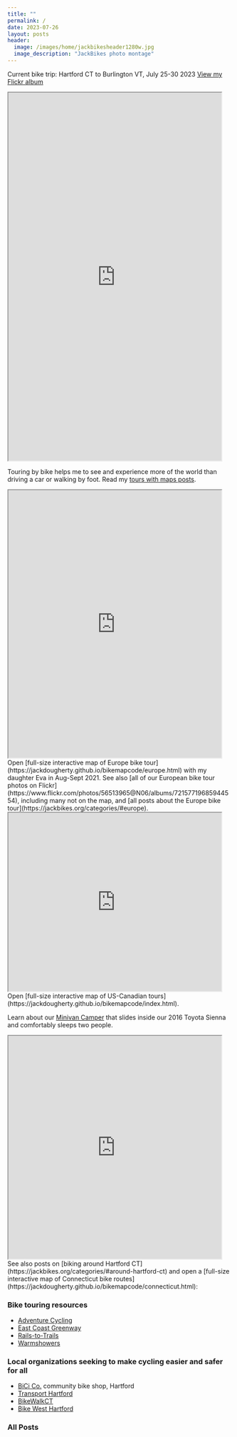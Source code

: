```yaml
---
title: ""
permalink: /
date: 2023-07-26
layout: posts
header:
  image: /images/home/jackbikesheader1280w.jpg
  image_description: "JackBikes photo montage"
---
```

Current bike trip: Hartford CT to Burlington VT, July 25-30 2023
[View my Flickr album](https://flic.kr/s/aHBqjANLfM)

<iframe src="https://jackdougherty.github.io/bikemapcode/vermont2023.html" width="95%" height="825px"></iframe>

Touring by bike helps me to see and experience more of the world than driving a car or walking by foot. Read my [tours with maps posts](https://jackbikes.org/categories/#tours-with-maps).

<iframe src="https://jackdougherty.github.io/bikemapcode/europe.html" width="95%" height="600px"></iframe>
Open [full-size interactive map of Europe bike tour](https://jackdougherty.github.io/bikemapcode/europe.html) with my daughter Eva in Aug-Sept 2021. See also [all of our European bike tour photos on Flickr](https://www.flickr.com/photos/56513965@N06/albums/72157719685944554), including many not on the map, and [all posts about the Europe bike tour](https://jackbikes.org/categories/#europe).

<iframe src="https://jackdougherty.github.io/bikemapcode/index.html" width="95%" height="400px"></iframe>
Open [full-size interactive map of US-Canadian tours](https://jackdougherty.github.io/bikemapcode/index.html).

Learn about our [Minivan Camper](https://jackbikes.org/minivan-camper) that slides inside our 2016 Toyota Sienna and comfortably sleeps two people.

<iframe src="https://jackdougherty.github.io/bikemapcode/connecticut.html" width="95%" height="500px"></iframe>
See also posts on [biking around Hartford CT](https://jackbikes.org/categories/#around-hartford-ct) and open a [full-size interactive map of Connecticut bike routes](https://jackdougherty.github.io/bikemapcode/connecticut.html):

### Bike touring resources
- [Adventure Cycling](https://www.adventurecycling.org)
- [East Coast Greenway](http://www.greenway.org/)
- [Rails-to-Trails](http://www.railstotrails.org/)
- [Warmshowers](http://warmshowers.org)

### Local organizations seeking to make cycling easier and safer for all
- [BiCi Co.](http://bicico.org/) community bike shop, Hartford
- [Transport Hartford](http://transporthartford.org/)
- [BikeWalkCT](http://www.bikewalkct.org/)
- [Bike West Hartford](http://bikewesthartford.org/)

### All Posts
